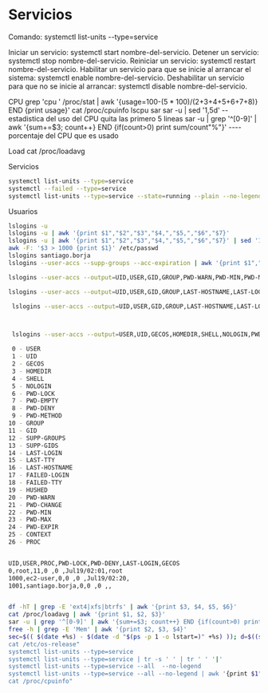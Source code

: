 # Servicios

Comando: systemctl list-units --type=service

Iniciar un servicio: systemctl start nombre-del-servicio.
Detener un servicio: systemctl stop nombre-del-servicio.
Reiniciar un servicio: systemctl restart nombre-del-servicio.
Habilitar un servicio para que se inicie al arrancar el sistema: systemctl enable nombre-del-servicio.
Deshabilitar un servicio para que no se inicie al arrancar: systemctl disable nombre-del-servicio. 


CPU
grep 'cpu ' /proc/stat | awk '{usage=100-($5*100)/($2+$3+$4+$5+$6+$7+$8)} END {print usage}'
cat /proc/cpuinfo
lscpu
sar
sar -u | sed '1,5d'       -- estadistica del uso del CPU quita las primero 5 lineas
sar -u | grep '^[0-9]' | awk '{sum+=$3; count++} END {if(count>0) print sum/count"%"}'            ---- porcentaje del CPU que es usado

Load
cat /proc/loadavg


Servicios
```bash
systemctl list-units --type=service
systemctl --failed --type=service
systemctl list-units --type=service --state=running --plain --no-legend
```


Usuarios
```bash
lslogins -u
lslogins -u | awk '{print $1","$2","$3","$4,","$5,","$6","$7}'
lslogins -u | awk '{print $1","$2","$3","$4,","$5,","$6","$7}' | sed '1,1d'
awk -F: '$3 > 1000 {print $1}' /etc/passwd
lslogins santiago.borja
lslogins --user-accs --supp-groups --acc-expiration | awk '{print $1","$2","$3","$4,","$5,","$6","$7,"$8,"$9}' | sed '1,1d'

lslogins --user-accs --output=UID,USER,GID,GROUP,PWD-WARN,PWD-MIN,PWD-MAX,PWD-CHANGE,PWD-EXPIR,LAST-HOSTNAME,LAST-LOGIN | awk '{print $1"|"$2"|"$3"|"$4"|"$5"|"$6"|"$7"|"$8"|"$9"|"$10}' | sed '1,1d'`

lslogins --user-accs --output=UID,USER,GID,GROUP,LAST-HOSTNAME,LAST-LOGIN,PWD-CHANGE,PWD-EXPIR,PWD-WARN,PWD-MAX,PWD-MIN | awk '{print $1"|"$2"|"$3"|"$4"|"$5"|"$6"|"$7"|"$8"|"$9"|"$10"|"$11}' | sed '1,1d'

 lslogins --user-accs --output=UID,USER,GID,GROUP,LAST-HOSTNAME,LAST-LOGIN,PWD-CHANGE,PWD-EXPIR,PWD-WARN,PWD-MAX,PWD-MIN,SUPP-GIDS,SUPP-GROUPS --colon-separate



 lslogins --user-accs --output=USER,UID,GECOS,HOMEDIR,SHELL,NOLOGIN,PWD-LOCK,PWD-EMPTY,PWD-DENY,PWD-METHOD,GROUP,GID,SUPP-GROUPS,SUPP-GIDS,LAST-LOGIN,LAST-TTY,LAST-HOSTNAME,FAILED-LOGIN,FAILED-TTY,HUSHED,PWD-WARN,PWD-CHANGE,PWD-MIN,PWD-MAX,PWD-EXPIR,CONTEXT,PROC --colon-separate

 0 - USER
 1 - UID
 2 - GECOS
 3 - HOMEDIR
 4 - SHELL
 5 - NOLOGIN
 6 - PWD-LOCK
 7 - PWD-EMPTY
 8 - PWD-DENY
 9 - PWD-METHOD
10 - GROUP
11 - GID
12 - SUPP-GROUPS
13 - SUPP-GIDS
14 - LAST-LOGIN
15 - LAST-TTY
16 - LAST-HOSTNAME
17 - FAILED-LOGIN
18 - FAILED-TTY
19 - HUSHED
20 - PWD-WARN
21 - PWD-CHANGE
22 - PWD-MIN
23 - PWD-MAX
24 - PWD-EXPIR
25 - CONTEXT
26 - PROC


UID,USER,PROC,PWD-LOCK,PWD-DENY,LAST-LOGIN,GECOS
0,root,11,0 ,0 ,Jul19/02:01,root
1000,ec2-user,0,0 ,0 ,Jul19/02:20,
1001,santiago.borja,0,0 ,0 ,,



```

```bash
df -hT | grep -E 'ext4|xfs|btrfs' | awk '{print $3, $4, $5, $6}'
cat /proc/loadavg | awk '{print $1, $2, $3}'
sar -u | grep '^[0-9]' | awk '{sum+=$3; count++} END {if(count>0) print sum/count}'
free -h | grep -E 'Mem' | awk '{print $2, $3, $4}'
sec=$(( $(date +%s) - $(date -d "$(ps -p 1 -o lstart=)" +%s) )); d=$((sec/86400)); h=$(( (sec%86400)/3600 )); m=$(( (sec%3600)/60 ))((sec%60)) printf "%02d:%02d:%02d:%02d\n" $d $h $m $s'
cat /etc/os-release"
systemctl list-units --type=service
systemctl list-units --type=service | tr -s ' ' | tr ' ' '|'
systemctl list-units --type=service --all  --no-legend
systemctl list-units --type=service --all --no-legend | awk '{print $1","$2","$3","$4,","$5,","$6","$7","$8","$9}'
cat /proc/cpuinfo"
```